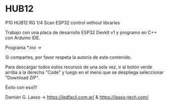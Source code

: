 # HUB12
P10 HUB12 RG 1/4 Scan ESP32 control without libraries

Trabajo con una placa de desarrollo ESP32 Devkit v1 y programo en C++ con Arduino IDE.

Programa *.ino -> 

Si compartes, por favor respeta la autoría de este contenido.

Para descargar todos estos recursos de una sola vez, ir al botón verde arriba a la derecha "Code" y luego en el menú que se despliega seleccionar "Download ZIP".

Éxito con eso!!!

Damián G. Lasso -> https://ledfacil.com.ar/ & https://lasso-tech.com/
